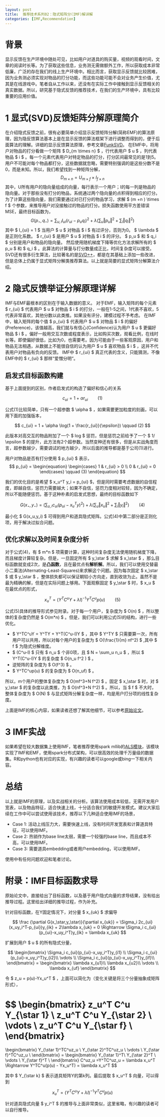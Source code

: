 ```yaml
---
layout: post
title:  推荐技术系列02：隐式矩阵分(IMF)解详解
categories: [IMF,Recommendation]
---
```



# 背景

显示反馈在生产环境中随处可见，比如用户对道具的购买量，视频的观看时间，文章的阅读时长等。为了获取这些信息，业务测无需做额外工作，所以获取成本非常低廉，广泛的存在我们的线上生产环境中。相比而言，获取显示反馈就比较困难，因为业务测必须实现对物品的打分功能，而这些功能可能不会对业务产生价值，尤其是在线游戏中。笔者自从工作以来，还没有在实际工作中接触到显示反馈相关的真实数据。所以，研究基于隐式反馈的推荐技术，在我们的生产环境中，具有比较重要的应用价值。

# 1 显式(SVD)反馈矩阵分解原理简介
在介绍隐式反馈之前，很有必要简单介绍显示反馈矩阵分解(简称EMF)的算法原理，因为隐反馈算法基本上是在显示反馈的算法框架下进行调整而得到的，便于后面算法的理解。详细的显示反馈算法原理，参考文章[FunkSVD](https://sifter.org/simon/journal/20061211.html)。
在EMF中，将用户对物品的打分看做一个矩阵 $ D_{m \times n} $ ，行代表用户 $ u $ ，列代表物品 $ i $ 。每一个元素代表用户对特定物品的打分，打分区间最常见的是1到5。用户不可能对每个物品都打分，这些数据就忽略，需要特别强调的是这些分数不是0，而是未知。所以，我们希望找到一种矩阵分解，
$$
	D_{m \times n} = U_{m \times f} \times I_{f \times n} 
$$
其中，U所有用户的隐向量组成的向量，每行表示一个用户；I的每一列是物品的隐向量。对于那些没有打分的物品，系统通过两个隐向量的点积得到相应的打分。为了计算这些隐向量，我们需要通过对已打分的物品学习，求解 $ (m +n ) \times f $ 个参数，来推导用户对没接触过的物品的打分。损失函数使用平方差错误MSE，最终目标函数为，
$$
	G(p_\star,q_\star) = \sum_{u,i} I_{ui} (r_{ui} - p_uq_i)^2 + \lambda (\sum_u \Vert p_u\Vert^2 + \sum_i \Vert q_i\Vert^2 ) 
$$
其中 $ I_{ui} = 1 $ 当用户 $ u $ 对物品 $ i $ 有过评分，否则为0。 $ \lambda $ 是正则化系数。 $ r_{ui} $ 是用户 $ u $ 对物品 $ i $ 的评分。 $ p_u $ 和 $ q_i $ 分别是用户和物品的隐向量。 然后使用随机梯度下降等优化方法求解所有的 $ p_u $ 和 $ q_i $ 。此算法的计算量与打分数量成正比，时间复杂度可以接受。SVD还有很多衍生算法，比较著名的是[SVD++](https://zhuanlan.zhihu.com/p/42269534)，都是在其基础上添加一些改进，但是总体上仍属于显式矩阵分解类推荐算法。以上就是简要的显式矩阵分解算法介绍。


# 2 隐式反馈举证分解原理详解

IMF与EMF最根本的区别在于输入数据的意义。
对于EMF，输入矩阵的每个元素 $ r_{ui} $ 代表用户 $ u $ 对物品 $ i $ 的打分，一般在1-5之间，1代表不喜欢，5代表非常喜欢，其他分数以此类推。如果没有评分，建模过程不予考虑。
在IMF中，输入矩阵的每个值 $ p_{ui} $ 代表用户 $ u $ 对物品 $ i $ 的偏好(Preference)，该值越高，我们就与有信心(Confidence)认为用户 $ u $ 更偏好物品 $ i $ 。偏好一般用交互次数或程度表示，比如购买次数，观看比例，在线时长等。即使偏好很低，比如为0，也需要考。因为可能由于一些客观原因，用户和物品无法相遇，从数据上不能很自信的认为用户 $ u $ 喜欢物品 $ i $ ，这并不代表用户对物品有负向的反馈。 IMF中 $ r_{ui} $ 真正代表的含义，只能猜测，不像EMF中的 $ r_{ui} $ 那样“爱憎分明“。

## 启发式目标函数构建

基于上面提到的区别，作者启发式的构造了偏好和信心的关系

$$
c_{ui} = 1 + \alpha r_{ui} \qquad (1) 
$$

公式(1)比较简单，只有一个超参数 $ \alpha $ ，如果需要更加粒度的刻画，可以用下面的加强版本，

$$
c_{ui} = 1 + \alpha \log(1 + \frac{r_{ui}}{\epsilon}) \qquad (2) 
$$

此版本对高交互的物品附加了一个 $ log $ 惩罚，但是惩罚之前给予了一个 $ 1/ \epsilon $ 的提升，此方法有2个超参数。当然变种还有很多，但是从实战角度而言，超参数越少，需要调试的地方越少，所以后面的推导都是基于公司(1)进行。

用户对物品是否有打分使用 $ p_{ui} $ 表示，
$$
p_{ui} = \begin{equation}
   \begin{cases}
    1 & r_{ui} > 0 \\
    0 & r_{ui} = 0
  \end{cases} \qquad (3)
\end{equation} 
$$

我们的优化目的是希望 $ x_u^T y_i  = p_{ui} $，但是同时需要考虑数据的自信程度，即越自信，惩罚力需要越大；如果不自信，惩罚力度相对较轻，因为不确定，所以不能随便惩罚。基于这种朴素的启发式思想，最终的目标函数如下

$$
G(x_\star, y_\star) = \left(\sum_{u,i} c_{ui}(p_{ui}-x_u^Ty)^2\right) + \lambda \left( \sum_u \Vert x_u \Vert^2 + \sum_i \Vert y_i \Vert^2 \right) \qquad (4) 
$$

最小化 $ G(x_u,y_i) $ 可得到用户和道具隐式矩阵。公式(4)中第二部分是正则化项，用于解决过拟合问题。 

## 优化求解以及时间复杂度分析
对于公式(4)，有 $ m*n $ 项需要计算，这种时间复杂度无法使用随机梯度下降，而且梯度计算较复杂。但是，一旦固定所有 $ y_\star $ 求解 $ x_\star $ ，那么目标函数就变成2次，是**凸函数**，且在最优点有**解析解**。所以，我们可以使用交替最小二乘法(Alternating-Least-Squares)来求解这个问题。因为每次固定 $ x_\star $ 或 $ y_\star $ ，整体损失都可以保证朝较小方向走，直到收敛为止。虽然不是最为精确的解，但是在实际问题上够用。下面观察固定 $ y_\star $ 时，$ x_u $ 在最优点的形式，

$$
x_u^T = (Y^TC^uY+\lambda I)^{-1} Y^TC^up(u) \qquad (5) 
$$

公式(5)具体的推导形式参见附录。对于每一个用户，复杂度为 $ O(n) $ ，所以整体的复杂度仍然是 $ O(m*n) $ 。但是，我们可以利用公式(5)的结构，进行一些优化。 

*  $ Y^TC^uY = Y^TY + Y^T(C^u-I)Y $  ，其中 $ Y^TY $ 只需要算一次，所有用户可以共用，所以对每个用户的复杂度为 $ O(\frac{1}{m} nf^2) $ ,其中 $ f $ 为隐式分解维度。 
*  $ (C^u-I) $  只有 $ n_u $ 个非0项，且 $ N = \sum_u n_u $ ，所以 $  Y^T(C^u-I)Y $ 的复杂度 $ O(n_u f^2 ) $ 。
* 逆矩阵的复杂度为 $ O(f^3) $ 。
*  $ Y^TC^up(u) $ 的复杂度为 $ O(n_uf) $ 。

所以，m个用户的整体复杂度为 $ O(mf^3+N f^2) $ 。固定 $ x_\star $ 时，对 $ y_\star $ 的复杂度以此类推，为 $ O(nf^3+N f^2) $  。所以，当 $ f $ 不大时，整体复杂度为 $ O(N) $ 与显式矩阵分解复杂度一样，均是用户打分项的线性复杂度。

上面是IMF的核心内容，如果读者还想了解其他细节，可以参考[原始论文](http://yifanhu.net/PUB/cf.pdf)。

# 3 IMF实战

如果希望在较大数据集上使用IMF，笔者推荐使用spark mllib的[ALS模块](https://spark.apache.org/docs/latest/mllib-collaborative-filtering.html)，该模块实现了IMF和EMF，使用spark分布式架构，可以很高效的处理千万量级的数据集。R和python也有对应的实现，有兴趣的读者可以google或bing一下相关内容。

 


# 总结

以上就是IMF的原理，以及实战相关的分析。该算法使用成本较低，无需开发用户宽表，以及物品特征，适合快速上线，十分适合我们的敏捷开发模式。建议大家后续在工作中可以尝试使用该技术，推荐以下几种适合使用IMF的场景，

* Case 1: 活动上线压力大，需要快速上线，没有时间开发宽表和计算道具特征，可以使用IMF。 
* Case 2: 热销作为base line太弱，需要一个较强的base line，而且成本不高，可以使用IMF。
* Case 3: 需要道具embedding或者用户embedding，可以使用IMF。

使用中有任何问题欢迎和笔者讨论。



# 附录：IMF目标函数求导
原始论文中，直接给出了目标函数，以及基于用户隐式向量的求导结果，没有给出推导过程。这里给出详细的推导过程，作为补充。


针对目标函数，在Y固定情况下，对分量 $ x_{uk} $ 求偏导

$$
\frac {\partial G(x_\star,y_\star)}{\partial x_{uk}} = \Sigma_i 2c_{ui}(x_uy_i^T-p_{ui})y_{ik} + 2\lambda x_{uk} = 0 \Rightarrow  \Sigma_i c_{ui}(p_{ui}-x_uy_i^T)y_{ik} = \lambda x_{uk} 
$$

扩展到用户 $ u $ 的所有隐式分量，

$$
\begin{bmatrix}
\Sigma_i c_{ui}(p_{ui}-x_uy_i^T)y_{i1} \\
\Sigma_i c_{ui}(p_{ui}-x_uy_i^T)y_{i2}\\
 \vdots \\
\Sigma_i c_{ui}(p_{ui}-x_uy_i^T)y_{if}\\
\end{bmatrix} = 
\begin{bmatrix}
\lambda x_{u1}\\
\lambda x_{u2}\\
 \vdots \\
\lambda x_{uf}
\end{bmatrix} 
$$

令 $ z_u = p(u)-Yx_u^T $ ，上面可以简化为（变化关键是将三个分量抽象成矩阵形式），

$$
\begin{bmatrix}
z_u^T C^u Y_{\star 1} \\ 
z_u^T C^u Y_{\star 2} \\ 
 \vdots \\
z_u^T C^u Y_{\star f} \\ 
\end{bmatrix} 
=
\begin{bmatrix}
 Y_{\star 1}^TC^uz_u \\ 
 Y_{\star 2}^TC^uz_u \\ 
 \vdots \\
 Y_{\star f}^TC^uz_u \\ 
\end{bmatrix} = 
\begin{bmatrix}
 Y_{\star 1}^T\\ 
 Y_{\star 2}^T \\ 
 \vdots \\
 Y_{\star f}^T \\ 
\end{bmatrix} C^uz_u 
=Y^TC^uz_u = \lambda x_u^T \Rightarrow Y^TC^u(p(u) - Yx_u^T) = \lambda x_u^T 
$$

其中 $ Y_{\star k} $ 表示道具矩阵Y的第k列。最后提取 $ x_u^T $ 向量，可以得到

$$
x_u^T = (Y^TC^uY+\lambda I)^{-1} Y^TC^up(u)
$$

针对道具隐式向量 $ y_i^T $ 的推导与上面非常类似，这里省略，有兴趣的读者可以自行推导。










